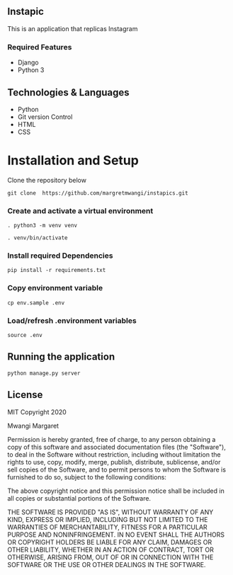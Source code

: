 

## Instapic
This is an application  that replicas Instagram


### Required Features
- Django
- Python 3



## Technologies & Languages
- Python
- Git version Control
- HTML
- CSS



# Installation and Setup

Clone the repository below

```
git clone  https://github.com/margretmwangi/instapics.git
```

### Create and activate a virtual environment

    . python3 -m venv venv

    . venv/bin/activate

### Install required Dependencies

    pip install -r requirements.txt

### Copy environment variable

    cp env.sample .env

### Load/refresh .environment variables

    source .env

## Running the application

```
python manage.py server
```



## License

MIT
Copyright 2020

 Mwangi Margaret

Permission is hereby granted, free of charge, to any person obtaining a copy of this software and associated documentation files (the "Software"), to deal in the Software without restriction, including without limitation the rights to use, copy, modify, merge, publish, distribute, sublicense, and/or sell copies of the Software, and to permit persons to whom the Software is furnished to do so, subject to the following conditions:

The above copyright notice and this permission notice shall be included in all copies or substantial portions of the Software.

THE SOFTWARE IS PROVIDED "AS IS", WITHOUT WARRANTY OF ANY KIND, EXPRESS OR IMPLIED, INCLUDING BUT NOT LIMITED TO THE WARRANTIES OF MERCHANTABILITY, FITNESS FOR A PARTICULAR PURPOSE AND NONINFRINGEMENT. IN NO EVENT SHALL THE AUTHORS OR COPYRIGHT HOLDERS BE LIABLE FOR ANY CLAIM, DAMAGES OR OTHER LIABILITY, WHETHER IN AN ACTION OF CONTRACT, TORT OR OTHERWISE, ARISING FROM, OUT OF OR IN CONNECTION WITH THE SOFTWARE OR THE USE OR OTHER DEALINGS IN THE SOFTWARE.

